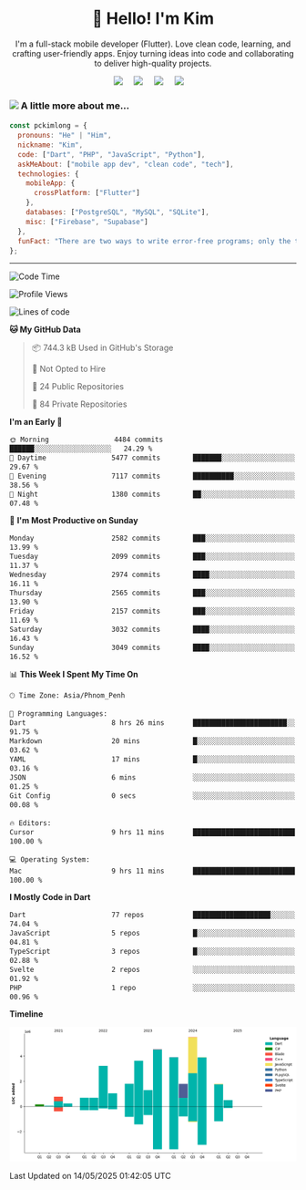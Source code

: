 <h1 align="center">👋 Hello! I'm Kim</h1>

<p align="center">
   I'm a full-stack mobile developer (Flutter). Love clean code, learning, and crafting user-friendly apps. Enjoy turning ideas into code and collaborating to deliver high-quality projects.
</p>

<p align="center">
  <a href="mailto:pochkimlong88@gmail.com"><img src="https://img.shields.io/badge/gmail-%23D14836.svg?&style=for-the-badge&logo=gmail&logoColor=white" /></a>&nbsp;&nbsp;&nbsp;&nbsp;
  <a href="https://t.me/pochkimlong/"><img src="https://img.shields.io/badge/telegram-%230077B5.svg?&style=for-the-badge&logo=telegram&logoColor=white" /></a>&nbsp;&nbsp;&nbsp;&nbsp;
  <a href="https://www.youtube.com/@PochKimlong/"><img src="https://img.shields.io/badge/youtube-%23dc2743.svg?&style=for-the-badge&logo=youtube&logoColor=white" /></a>&nbsp;&nbsp;&nbsp;&nbsp;
  <a href="https://www.tiktok.com/@pckimlong/"><img src="https://img.shields.io/badge/tiktok-%23000000.svg?&style=for-the-badge&logo=tiktok&logoColor=white" /></a>&nbsp;&nbsp;&nbsp;&nbsp;
</p>

### <img src="https://media.giphy.com/media/VgCDAzcKvsR6OM0uWg/giphy.gif" width="50"> A little more about me...  

```javascript
const pckimlong = {
  pronouns: "He" | "Him",
  nickname: "Kim",
  code: ["Dart", "PHP", "JavaScript", "Python"],
  askMeAbout: ["mobile app dev", "clean code", "tech"],
  technologies: {
    mobileApp: {
      crossPlatform: ["Flutter"]
    },
    databases: ["PostgreSQL", "MySQL", "SQLite"],
    misc: ["Firebase", "Supabase"]
  },
  funFact: "There are two ways to write error-free programs; only the third one works."
};
```
---

<!--START_SECTION:waka-->
![Code Time](http://img.shields.io/badge/Code%20Time-1%2C487%20hrs%2030%20mins-blue)

![Profile Views](http://img.shields.io/badge/Profile%20Views-1-blue)

![Lines of code](https://img.shields.io/badge/From%20Hello%20World%20I%27ve%20Written-35.4%20million%20lines%20of%20code-blue)

**🐱 My GitHub Data** 

> 📦 744.3 kB Used in GitHub's Storage 
 > 
> 🚫 Not Opted to Hire
 > 
> 📜 24 Public Repositories 
 > 
> 🔑 84 Private Repositories 
 > 
**I'm an Early 🐤** 

```text
🌞 Morning                4484 commits        ██████░░░░░░░░░░░░░░░░░░░   24.29 % 
🌆 Daytime                5477 commits        ███████░░░░░░░░░░░░░░░░░░   29.67 % 
🌃 Evening                7117 commits        ██████████░░░░░░░░░░░░░░░   38.56 % 
🌙 Night                  1380 commits        ██░░░░░░░░░░░░░░░░░░░░░░░   07.48 % 
```
📅 **I'm Most Productive on Sunday** 

```text
Monday                   2582 commits        ███░░░░░░░░░░░░░░░░░░░░░░   13.99 % 
Tuesday                  2099 commits        ███░░░░░░░░░░░░░░░░░░░░░░   11.37 % 
Wednesday                2974 commits        ████░░░░░░░░░░░░░░░░░░░░░   16.11 % 
Thursday                 2565 commits        ███░░░░░░░░░░░░░░░░░░░░░░   13.90 % 
Friday                   2157 commits        ███░░░░░░░░░░░░░░░░░░░░░░   11.69 % 
Saturday                 3032 commits        ████░░░░░░░░░░░░░░░░░░░░░   16.43 % 
Sunday                   3049 commits        ████░░░░░░░░░░░░░░░░░░░░░   16.52 % 
```


📊 **This Week I Spent My Time On** 

```text
🕑︎ Time Zone: Asia/Phnom_Penh

💬 Programming Languages: 
Dart                     8 hrs 26 mins       ███████████████████████░░   91.75 % 
Markdown                 20 mins             █░░░░░░░░░░░░░░░░░░░░░░░░   03.62 % 
YAML                     17 mins             █░░░░░░░░░░░░░░░░░░░░░░░░   03.16 % 
JSON                     6 mins              ░░░░░░░░░░░░░░░░░░░░░░░░░   01.25 % 
Git Config               0 secs              ░░░░░░░░░░░░░░░░░░░░░░░░░   00.08 % 

🔥 Editors: 
Cursor                   9 hrs 11 mins       █████████████████████████   100.00 % 

💻 Operating System: 
Mac                      9 hrs 11 mins       █████████████████████████   100.00 % 
```

**I Mostly Code in Dart** 

```text
Dart                     77 repos            ███████████████████░░░░░░   74.04 % 
JavaScript               5 repos             █░░░░░░░░░░░░░░░░░░░░░░░░   04.81 % 
TypeScript               3 repos             █░░░░░░░░░░░░░░░░░░░░░░░░   02.88 % 
Svelte                   2 repos             ░░░░░░░░░░░░░░░░░░░░░░░░░   01.92 % 
PHP                      1 repo              ░░░░░░░░░░░░░░░░░░░░░░░░░   00.96 % 
```



**Timeline**

![Lines of Code chart](https://raw.githubusercontent.com/pckimlong/pckimlong/main/assets/bar_graph.png)


 Last Updated on 14/05/2025 01:42:05 UTC
<!--END_SECTION:waka-->

<!---
PochKimlong/PochKimlong is a ✨ special ✨ repository because its `README.md` (this file) appears on your GitHub profile.
You can click the Preview link to take a look at your changes.
--->
